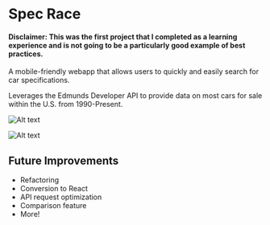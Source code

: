 # Spec Race

#### Disclaimer: This was the first project that I completed as a learning experience and is not going to be a particularly good example of best practices.

A mobile-friendly webapp that allows users to quickly and easily search for car specifications.

Leverages the Edmunds Developer API to provide data on most cars for sale within the U.S. from 1990-Present.


![Alt text](http://i.imgur.com/OaqgWXa.png)

![Alt text](http://i.imgur.com/WpaXuIn.png)

## Future Improvements
* Refactoring
* Conversion to React
* API request optimization
* Comparison feature
* More!
